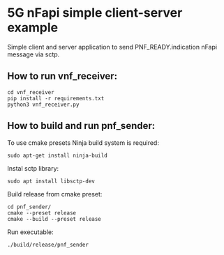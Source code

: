 # 5G nFapi simple client-server example
Simple client and server application to send PNF_READY.indication nFapi message via sctp.

## How to run vnf_receiver:

```
cd vnf_receiver
pip install -r requirements.txt
python3 vnf_receiver.py
```

## How to build and run pnf_sender:

To use cmake presets Ninja build system is required:

`sudo apt-get install ninja-build`

Instal sctp library:

`sudo apt install libsctp-dev`

Build release from cmake preset:
```
cd pnf_sender/
cmake --preset release
cmake --build --preset release
```

Run executable:

`./build/release/pnf_sender`